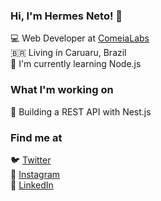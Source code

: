 ### Hi, I'm Hermes Neto! 👋

💻 Web Developer at [ComeiaLabs](https://www.comeialabs.com.br/) <br>
🇧🇷 Living in Caruaru, Brazil <br>
🌱 I'm currently learning Node.js <br>

### What I'm working on

📱 Building a REST API with Nest.js

### Find me at

🐦 [Twitter](https://twitter.com/hlnet0) <br>
📸 [Instagram](https://www.instagram.com/hnet0/) <br>
💼 [LinkedIn](https://www.linkedin.com/in/hermes-laurentino-879b54174/) <br>
<!--
**hlneto/hlneto** is a ✨ _special_ ✨ repository because its `README.md` (this file) appears on your GitHub profile.

Here are some ideas to get you started:

- 🔭 I’m currently working on backend developer Java and Node.js...
- 🌱 I’m currently learning Python...
- 👯 I’m looking to collaborate on ...
- 🤔 I’m looking for help with ...
- 💬 Ask me about ...
- 📫 How to reach me: ...
- 😄 Pronouns: Ele/He...
- ⚡ Fun fact: ...
-->
